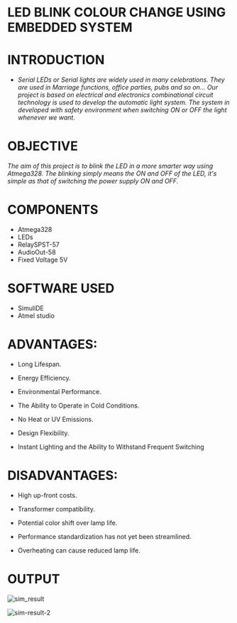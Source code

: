 # LED BLINK COLOUR CHANGE USING EMBEDDED SYSTEM #

# INTRODUCTION #

* *Serial LEDs or Serial lights are widely used in many celebrations. They are used in Marriage functions, office parties, pubs and so on... Our project is based on electrical and electronics combinational circuit technology is used to develop the automatic light system. The system in developed with safety environment when switching ON or OFF the light whenever we want.*

# OBJECTIVE

 *The aim of this project is to blink the LED in a more smarter way using Atmega328. The blinking simply means the ON and OFF of the LED, it's simple as that of switching the power supply ON and OFF.*
 
# COMPONENTS

* Atmega328
* LEDs
* RelaySPST-57
* AudioOut-58
* Fixed Voltage 5V

# SOFTWARE USED

* SimuliDE
* Atmel studio

# ADVANTAGES:

* Long Lifespan.

* Energy Efficiency.

* Environmental Performance.

* The Ability to Operate in Cold Conditions.

* No Heat or UV Emissions.

* Design Flexibility.

* Instant Lighting and the Ability to Withstand Frequent Switching

# DISADVANTAGES:

* High up-front costs.

* Transformer compatibility.

* Potential color shift over lamp life.
 
* Performance standardization has not yet been streamlined. 

* Overheating can cause reduced lamp life.


# OUTPUT

![sim_result](https://user-images.githubusercontent.com/101106142/164708675-5d6157dc-f244-4853-aac8-950fc360b76b.jpeg)

![sim-result-2](https://user-images.githubusercontent.com/101106142/164708682-6f7bb539-ddef-4752-9715-4c4786451d7c.jpeg)
